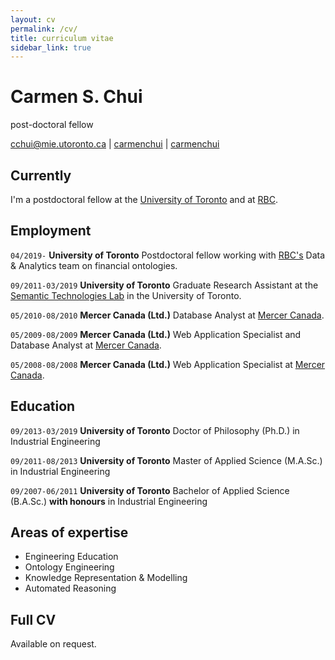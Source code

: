 ```yaml
---
layout: cv
permalink: /cv/
title: curriculum vitae
sidebar_link: true
---
```


# Carmen S. Chui
post-doctoral fellow

<div id="webaddress">
<a href="mailto:cchui@mie.utoronto.ca">cchui@mie.utoronto.ca</a>
|
<i class="fa fa-github"></i> <a href="http://github.com/carmenchui">carmenchui</a>
|
<i class="fa fa-linkedin"></i> <a href="http://linkedin.com/in/carmenchui">carmenchui</a>
</div>


## Currently

I'm a postdoctoral fellow at the [University of Toronto](http://www.utoronto.ca/) and at [RBC](http://www.rbc.com).

## Employment

`04/2019-` 
__University of Toronto__ Postdoctoral fellow working with [RBC's](http://www.rbc.com) Data & Analytics team on financial ontologies.

`09/2011-03/2019` __University of Toronto__  Graduate Research Assistant at the [Semantic Technologies Lab](http://stl.mie.utoronto.ca) in the University of Toronto.

`05/2010-08/2010` __Mercer Canada (Ltd.)__  Database Analyst at [Mercer Canada](http://www.mercer.com).

`05/2009-08/2009` __Mercer Canada (Ltd.)__  Web Application Specialist and Database Analyst at [Mercer Canada](http://www.mercer.com).

`05/2008-08/2008` __Mercer Canada (Ltd.)__  Web Application Specialist at [Mercer Canada](http://www.mercer.com).

## Education

`09/2013-03/2019`
__University of Toronto__ Doctor of Philosophy (Ph.D.) in Industrial Engineering

`09/2011-08/2013`
__University of Toronto__ Master of Applied Science (M.A.Sc.) in Industrial Engineering

`09/2007-06/2011`
__University of Toronto__ Bachelor of Applied Science (B.A.Sc.) __with honours__ in Industrial Engineering

## Areas of expertise

* Engineering Education
* Ontology Engineering
* Knowledge Representation & Modelling
* Automated Reasoning

## Full CV

Available on request.